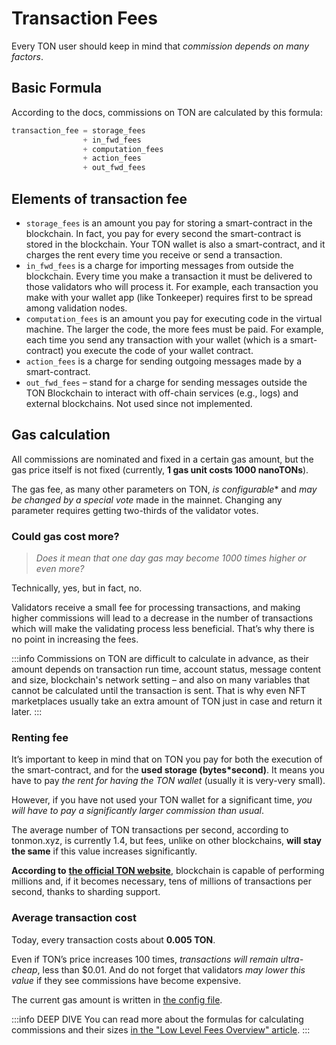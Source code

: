 # Transaction Fees

Every TON user should keep in mind that _commission depends on many factors_.

## Basic Formula

According to the docs, commissions on TON are calculated by this formula:

```cpp
transaction_fee = storage_fees
                + in_fwd_fees
                + computation_fees
                + action_fees
                + out_fwd_fees
```

## Elements of transaction fee

* `storage_fees` is an amount you pay for storing a smart-contract in the blockchain. In fact, you pay for every second the smart-contract is stored in the blockchain. Your TON wallet is also a smart-contract, and it charges the rent every time you receive or send a transaction.
* `in_fwd_fees` is a charge for importing messages from outside the blockchain. Every time you make a transaction it must be delivered to those validators who will process it. For example, each transaction you make with your wallet app (like Tonkeeper) requires first to be spread among validation nodes.
* `computation_fees` is an amount you pay for executing code in the virtual machine. The larger the code, the more fees must be paid. For example, each time you send any transaction with your wallet (which is a smart-contract) you execute the code of your wallet contract.
* `action_fees` is a charge for sending outgoing messages made by a smart-contract.
* `out_fwd_fees` – stand for a charge for sending messages outside the TON Blockchain to interact with off-chain services (e.g., logs) and external blockchains. Not used since not implemented.

## Gas calculation

All commissions are nominated and fixed in a certain gas amount, but the gas price itself is not fixed (currently, **1 gas unit costs 1000 nanoTONs**).

The gas fee, as many other parameters on TON, _is configurable_* and _may be changed by a special vote_ made in the mainnet. Changing any parameter requires getting two-thirds of the validator votes.

### Could gas cost more?

> *Does it mean that one day gas may become 1000 times higher or even more?*


Technically, yes, but in fact, no.

Validators receive a small fee for processing transactions, and making higher commissions will lead to a decrease in the number of transactions which will make the validating process less beneficial. That’s why there is no point in increasing the fees.

:::info
Commissions on TON are difficult to calculate in advance, as their amount depends on transaction run time, account status, message content and size, blockchain's network setting – and also on many variables that cannot be calculated until the transaction is sent.  That is why even NFT marketplaces usually take an extra amount of TON just in case and return it later.
:::

### Renting fee

It’s important to keep in mind that on TON you pay for both the execution of the smart-contract, and for the **used storage (bytes*second)**. It means you have to pay _the rent for having the TON wallet_ (usually it is very-very small).

However, if you have not used your TON wallet for a significant time, _you will have to pay a significantly larger commission than usual_.

The average number of TON transactions per second, according to tonmon.xyz, is currently 1.4, but fees, unlike on other blockchains, **will stay the same** if this value increases significantly.

**According to** [**the official TON website**](http://ton.org/), blockchain is capable of performing millions and, if it becomes necessary, tens of millions of transactions per second, thanks to sharding support.

### Average transaction cost

Today, every transaction costs about **0.005 TON**.

Even if TON’s price increases 100 times, _transactions will remain ultra-cheap_, less than $0.01. And do not forget that validators _may lower this value_ if they see commissions have become expensive.

The current gas amount is written in [the config file](https://explorer.toncoin.org/config?workchain=-1&shard=8000000000000000&seqno=22185244&roothash=165D55B3CFFC4043BFC43F81C1A3F2C41B69B33D6615D46FBFD2036256756382&filehash=69C43394D872B02C334B75F59464B2848CD4E23031C03CA7F3B1F98E8A13EE05#configparam20).

:::info DEEP DIVE
You can read more about the formulas for calculating commissions and their sizes [in the "Low Level Fees Overview" article](/develop/howto/fees_low_level#fees-calculation-formulas).
:::